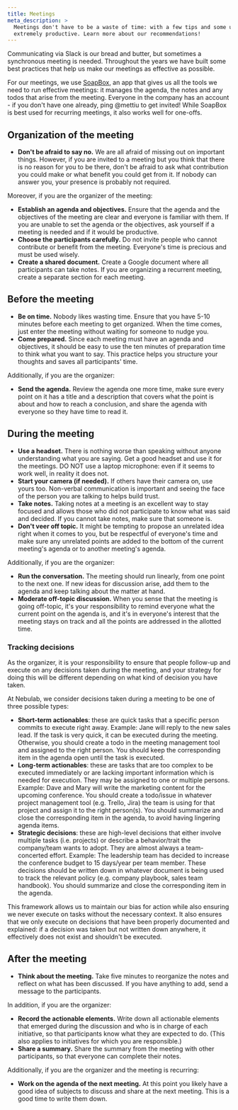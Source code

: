 ```yaml
---
title: Meetings
meta_description: >
  Meetings don't have to be a waste of time: with a few tips and some upfront work, they can become
  extremely productive. Learn more about our recommendations!
---
```


Communicating via Slack is our bread and butter, but sometimes a synchronous meeting is needed.
Throughout the years we have built some best practices that help us make our meetings as effective
as possible.

For our meetings, we use [SoapBox](https://soapboxhq.com/), an app that gives us all the tools we
need to run effective meetings: it manages the agenda, the notes and any todos that arise from the
meeting. Everyone in the company has an account - if you don't have one already, ping @mettiu to get
invited! While SoapBox is best used for recurring meetings, it also works well for one-offs. 

## Organization of the meeting

- **Don't be afraid to say no.** We are all afraid of missing out on important things. However, if
  you are invited to a meeting but you think that there is no reason for you to be there, don't be
  afraid to ask what contribution you could make or what benefit you could get from it. If nobody
  can answer you, your presence is probably not required.

Moreover, if you are the organizer of the meeting:

- **Establish an agenda and objectives.** Ensure that the agenda and the objectives of the meeting 
  are clear and everyone is familiar with them. If you are unable to set the agenda or the 
  objectives, ask yourself if a meeting is needed and if it would be productive.
- **Choose the participants carefully.** Do not invite people who cannot contribute or benefit from
  the meeting. Everyone's time is precious and must be used wisely.
- **Create a shared document.** Create a Google document where all participants can take notes. If
  you are organizing a recurrent meeting, create a separate section for each meeting.

## Before the meeting

- **Be on time.** Nobody likes wasting time. Ensure that you have 5-10 minutes before each meeting
  to get organized. When the time comes, just enter the meeting without waiting for someone to nudge
  you.
- **Come prepared.** Since each meeting must have an agenda and objectives, it should be easy to use
  the ten minutes of preparation time to think what you want to say. This practice helps you 
  structure your thoughts and saves all participants' time.

Additionally, if you are the organizer:

- **Send the agenda.** Review the agenda one more time, make sure every point on it has a title and
  a description that covers what the point is about and how to reach a conclusion, and share the
  agenda with everyone so they have time to read it.

## During the meeting

- **Use a headset.** There is nothing worse than speaking without anyone understanding what you are 
  saying. Get a good headset and use it for the meetings. DO NOT use a laptop microphone: even if it
  seems to work well, in reality it does not.
- **Start your camera (if needed).** If others have their camera on, use yours too. Non-verbal
  communication is important and seeing the face of the person you are talking to helps build trust.
- **Take notes.** Taking notes at a meeting is an excellent way to stay focused and allows those who
  did not participate to know what was said and decided. If you cannot take notes, make sure that
  someone is.
- **Don't veer off topic.** It might be tempting to propose an unrelated idea right when it comes to
  you, but be respectful of everyone's time and make sure any unrelated points are added to the
  bottom of the current meeting's agenda or to another meeting's agenda.

Additionally, if you are the organizer:

- **Run the conversation.** The meeting should run linearly, from one point to the next one. If new
  ideas for discussion arise, add them to the agenda and keep talking about the matter at hand.
- **Moderate off-topic discussion.** When you sense that the meeting is going off-topic, it's your
  responsibility to remind everyone what the current point on the agenda is, and it's in everyone's
  interest that the meeting stays on track and all the points are addressed in the allotted time.

### Tracking decisions

As the organizer, it is your responsibility to ensure that people follow-up and execute on any
decisions taken during the meeting, and your strategy for doing this will be different depending on
what kind of decision you have taken.

At Nebulab, we consider decisions taken during a meeting to be one of three possible types:

- **Short-term actionables**: these are quick tasks that a specific person commits to execute right
  away. Example: Jane will reply to the new sales lead. If the task is very quick, it can be
  executed during the meeting. Otherwise, you should create a todo in the meeting management tool
  and assigned to the right person. You should keep the corresponding item in the agenda open until
  the task is executed.
- **Long-term actionables**: these are tasks that are too complex to be executed immediately or are
  lacking important information which is needed for execution. They may be assigned to one or
  multiple persons. Example: Dave and Mary will write the marketing content for the upcoming
  conference. You should create a todo/issue in whatever project management tool (e.g. Trello, Jira)
  the team is using for that project and assign it to the right person(s). You should summarize and
  close the corresponding item in the agenda, to avoid having lingering agenda items.
- **Strategic decisions**: these are high-level decisions that either involve multiple tasks (i.e.
  projects) or describe a behavior/trait the company/team wants to adopt. They are almost always a
  team-concerted effort. Example: The leadership team has decided to increase the conference budget
  to 15 days/year per team member. These decisions should be written down in whatever document is
  being used to track the relevant policy (e.g. company playbook, sales team handbook). You should
  summarize and close the corresponding item in the agenda.

This framework allows us to maintain our bias for action while also ensuring we never execute on
tasks without the necessary context. It also ensures that we only execute on decisions that have
been properly documented and explained: if a decision was taken but not written down anywhere, it
effectively does not exist and shouldn't be executed.

## After the meeting

- **Think about the meeting.** Take five minutes to reorganize the notes and reflect on what has
  been discussed. If you have anything to add, send a message to the participants.

In addition, if you are the organizer:

- **Record the actionable elements.** Write down all actionable elements that emerged during the
  discussion and who is in charge of each initiative, so that participants know what they are
  expected to do. (This also applies to initiatives for which you are responsible.) 
- **Share a summary.** Share the summary from the meeting with other participants, so that 
  everyone can complete their notes.

Additionally, if you are the organizer and the meeting is recurring:

- **Work on the agenda of the next meeting.** At this point you likely have a good idea of subjects
  to discuss and share at the next meeting. This is a good time to write them down.

